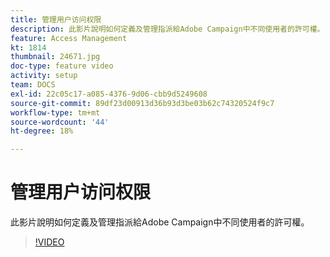 ```yaml
---
title: 管理用户访问权限
description: 此影片說明如何定義及管理指派給Adobe Campaign中不同使用者的許可權。
feature: Access Management
kt: 1814
thumbnail: 24671.jpg
doc-type: feature video
activity: setup
team: DOCS
exl-id: 22c05c17-a085-4376-9d06-cbb9d5249608
source-git-commit: 89df23d00913d36b93d3be03b62c74320524f9c7
workflow-type: tm+mt
source-wordcount: '44'
ht-degree: 18%

---
```


# 管理用户访问权限

此影片說明如何定義及管理指派給Adobe Campaign中不同使用者的許可權。

>[!VIDEO](https://video.tv.adobe.com/v/24671?quality=12&learn=on)
